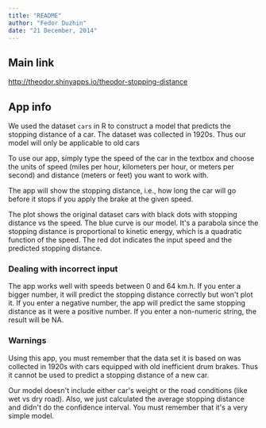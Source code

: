 ```yaml
---
title: "README"
author: "Fedor Duzhin"
date: "21 December, 2014"
---
```


## Main link

http://theodor.shinyapps.io/theodor-stopping-distance

## App info

We used the dataset ``cars`` in R to construct a model that predicts the stopping distance of a car. The dataset was collected in 1920s. Thus our model will only be applicable to old cars

To use our app, simply type the speed of the car in the textbox and choose the units of speed (miles per hour, kilometers per hour, or meters per second) and distance (meters or feet) you want to work with.

The app will show the stopping distance, i.e., 
how long the car will go before it stops if you apply the brake at the given speed.

The plot shows the original dataset cars with black 
dots with stopping distance vs the speed. The blue curve is our model. 
It's a parabola since the stopping distance is proportional to kinetic energy, 
which is a quadratic function of the speed. The red dot indicates the 
input speed and the predicted stopping distance.

### Dealing with incorrect input

The app works well with speeds between 0 and 64 km.h. If you enter a bigger number, it will predict the stopping distance correctly but won't plot it. If you enter a negative number, the app will predict the same stopping distance as it were a positive number. If you enter a non-numeric string, the result will be NA.

### Warnings

Using this app, you must remember that the data set it is based on was collected in 1920s with cars equipped with old inefficient drum brakes. Thus it cannot be used to predict a stopping distance of a new car.

Our model doesn't include either car's weight or the road conditions (like wet vs dry road). Also, we just calculated the average stopping distance and didn't do the confidence interval. You must remember that it's a very simple model.

